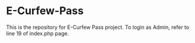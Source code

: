 # E-Curfew-Pass
This is the repository for E-Curfew Pass project.
To login as Admin, refer to line 19 of index.php page.

